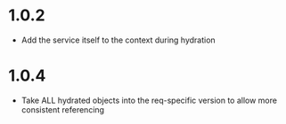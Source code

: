 1.0.2
=====
* Add the service itself to the context during hydration

1.0.4
=====
* Take ALL hydrated objects into the req-specific version to allow more consistent referencing
